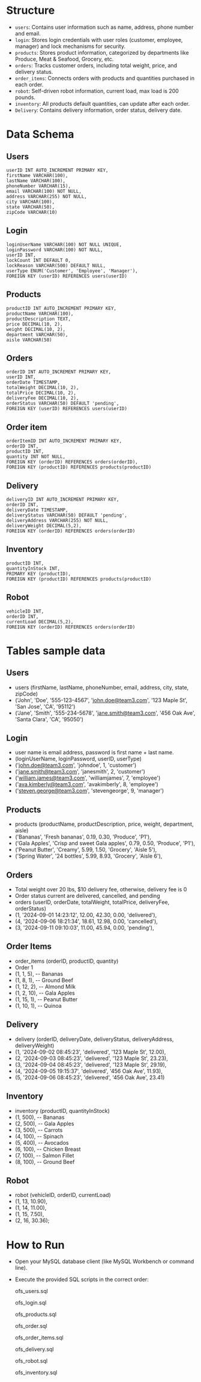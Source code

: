# Structure
- `users`: Contains user information such as name, address, phone number and email.
- `login`: Stores login credentials with user roles (customer, employee, manager) and lock mechanisms for security.
- `products`: Stores product information, categorized by departments like Produce, Meat & Seafood, Grocery, etc.
- `orders`: Tracks customer orders, including total weight, price, and delivery status.
- `order_items`: Connects orders with products and quantities purchased in each order.
- `robot`: Self-driven robot information, current load, max load is 200 pounds.
- `inventory`: All products default quantities, can update after each order.
- `Delivery`:  Contains delivery information, order status, delivery date. 

# Data Schema
## Users
    userID INT AUTO_INCREMENT PRIMARY KEY,
    firstName VARCHAR(100),
    lastName VARCHAR(100),
    phoneNumber VARCHAR(15),
    email VARCHAR(100) NOT NULL,
    address VARCHAR(255) NOT NULL,
    city VARCHAR(100),
    state VARCHAR(50),
    zipCode VARCHAR(10)
## Login
    loginUserName VARCHAR(100) NOT NULL UNIQUE,
    loginPassword VARCHAR(100) NOT NULL,
    userID INT,
    lockCount INT DEFAULT 0,
    lockReason VARCHAR(500) DEFAULT NULL,
	userType ENUM('Customer', 'Employee', 'Manager'),
    FOREIGN KEY (userID) REFERENCES users(userID)
## Products
    productID INT AUTO_INCREMENT PRIMARY KEY,
    productName VARCHAR(100),
    productDescription TEXT,
    price DECIMAL(10, 2),
    weight DECIMAL(10, 2),
    department VARCHAR(50),
    aisle VARCHAR(50)
## Orders
    orderID INT AUTO_INCREMENT PRIMARY KEY,
    userID INT,
    orderDate TIMESTAMP,
    totalWeight DECIMAL(10, 2),
    totalPrice DECIMAL(10, 2),
    deliveryFee DECIMAL(10, 2),
    orderStatus VARCHAR(50) DEFAULT 'pending',
    FOREIGN KEY (userID) REFERENCES users(userID)
## Order item
    orderItemID INT AUTO_INCREMENT PRIMARY KEY,
    orderID INT,
    productID INT,
    quantity INT NOT NULL,
    FOREIGN KEY (orderID) REFERENCES orders(orderID),
    FOREIGN KEY (productID) REFERENCES products(productID)
## Delivery 
    deliveryID INT AUTO_INCREMENT PRIMARY KEY,
    orderID INT,
    deliveryDate TIMESTAMP,
    deliveryStatus VARCHAR(50) DEFAULT 'pending',
    deliveryAddress VARCHAR(255) NOT NULL,
    deliveryWeight DECIMAL(5,2),
    FOREIGN KEY (orderID) REFERENCES orders(orderID)
## Inventory
    productID INT,
    quantityInStock INT,
    PRIMARY KEY (productID),
    FOREIGN KEY (productID) REFERENCES products(productID)
## Robot
    vehicleID INT,
    orderID INT,
    currentLoad DECIMAL(5,2),
    FOREIGN KEY (orderID) REFERENCES orders(orderID)


# Tables sample data
## Users
- users (firstName, lastName, phoneNumber, email, address, city, state, zipCode)
- ('John', 'Doe', '555-123-4567', 'john.doe@team3.com', '123 Maple St', 'San Jose', 'CA', '95112')
- ('Jane', 'Smith', '555-234-5678', 'jane.smith@team3.com', '456 Oak Ave', 'Santa Clara', 'CA', '95050')

## Login 
- user name is email address, password is first name + last name. 
- (loginUserName, loginPassword, userID, userType) 
- ('john.doe@team3.com', 'johndoe', 1, 'customer') 
- ('jane.smith@team3.com', 'janesmith', 2, 'customer')
- ('william.james@team3.com', 'williamjames', 7, 'employee')
- ('ava.kimberly@team3.com', 'avakimberly', 8, 'employee')
- ('steven.george@team3.com', 'stevengeorge', 9, 'manager')

## Products
- products (productName, productDescription, price, weight, department, aisle)
- ('Bananas', 'Fresh bananas', 0.19, 0.30, 'Produce', 'P1'),
- ('Gala Apples', 'Crisp and sweet Gala apples', 0.79, 0.50, 'Produce', 'P1'),
- ('Peanut Butter', 'Creamy', 5.99, 1.50, 'Grocery', 'Aisle 5'),
- ('Spring Water', '24 bottles', 5.99, 8.93, 'Grocery', 'Aisle 6'),

## Orders
- Total weight over 20 lbs, $10 delivery fee, otherwise, delivery fee is 0
- Order status current are delivered, cancelled, and pending
- orders (userID, orderDate, totalWeight, totalPrice, deliveryFee, orderStatus)
- (1, '2024-09-01 14:23:12', 12.00, 42.30, 0.00, 'delivered'),
- (4, '2024-09-06 18:21:34', 18.61, 12.98, 0.00, 'cancelled'),
- (3, '2024-09-11 09:10:03', 11.00, 45.94, 0.00, 'pending'),

## Order Items
- order_items (orderID, productID, quantity)
- Order 1
- (1, 1, 5),  -- Bananas
- (1, 8, 1),  -- Ground Beef
- (1, 12, 2), -- Almond Milk
- (1, 2, 10), -- Gala Apples
- (1, 15, 1), -- Peanut Butter
- (1, 10, 1), -- Quinoa

## Delivery
- delivery (orderID, deliveryDate, deliveryStatus, deliveryAddress, deliveryWeight)
- (1, '2024-09-02 08:45:23', 'delivered', '123 Maple St', 12.00),
- (2, '2024-09-03 08:45:23', 'delivered', '123 Maple St', 23.23),
- (3, '2024-09-04 08:45:23', 'delivered', '123 Maple St', 29.19),
- (4, '2024-09-05 19:15:37', 'delivered', '456 Oak Ave', 11.93),
- (5, '2024-09-06 08:45:23', 'delivered', '456 Oak Ave', 23.41)

## Inventory
- inventory (productID, quantityInStock)
- (1, 500),   -- Bananas
- (2, 500),   -- Gala Apples
- (3, 500),    -- Carrots
- (4, 100),    -- Spinach
- (5, 400),    -- Avocados
- (6, 100),    -- Chicken Breast
- (7, 100),    -- Salmon Fillet
- (8, 100),    -- Ground Beef

## Robot
- robot (vehicleID, orderID, currentLoad) 
- (1, 13, 10.90),
- (1, 14, 11.00),
- (1, 15, 7.50),
- (2, 16, 30.36);

# How to Run
- Open your MySQL database client (like MySQL Workbench or command line).
- Execute the provided SQL scripts in the correct order:

  ofs_users.sql

  ofs_login.sql

  ofs_products.sql

  ofs_order.sql

  ofs_order_items.sql

  ofs_delivery.sql

  ofs_robot.sql

  ofs_inventory.sql
  